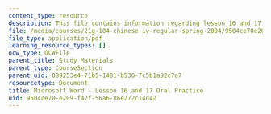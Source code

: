 ```yaml
---
content_type: resource
description: This file contains information regarding lesson 16 and 17 oral practice.
file: /media/courses/21g-104-chinese-iv-regular-spring-2004/9504ce70e209f42f56a686e272c14d42_MIT21G_104S04_Oral_16.pdf
file_type: application/pdf
learning_resource_types: []
ocw_type: OCWFile
parent_title: Study Materials
parent_type: CourseSection
parent_uid: 089253e4-71b5-1481-b530-7c5b1a92c7a7
resourcetype: Document
title: Microsoft Word - Lesson 16 and 17 Oral Practice
uid: 9504ce70-e209-f42f-56a6-86e272c14d42
---
```

